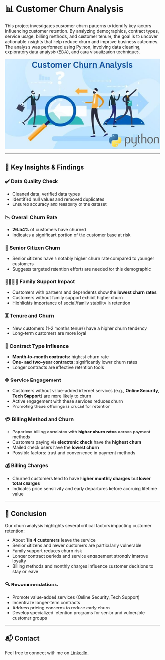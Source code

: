 # 📊 Customer Churn Analysis

This project investigates customer churn patterns to identify key factors influencing customer retention. By analyzing demographics, contract types, service usage, billing methods, and customer tenure, the goal is to uncover actionable insights that help reduce churn and improve business outcomes. The analysis was performed using Python, involving data cleaning, exploratory data analysis (EDA), and data visualization techniques.


<p align="center">
  <img src="./Cca.JPG" alt="Dashboard Screenshot" />
</p>


---


## 🔑 Key Insights & Findings

### ✔️ Data Quality Check  
- Cleaned data, verified data types  
- Identified null values and removed duplicates  
- Ensured accuracy and reliability of the dataset

### 📉 Overall Churn Rate  
- **26.54%** of customers have churned  
- Indicates a significant portion of the customer base at risk

### 👵 Senior Citizen Churn  
- Senior citizens have a notably higher churn rate compared to younger customers  
- Suggests targeted retention efforts are needed for this demographic

### 👨‍👩‍👧‍👦 Family Support Impact  
- Customers with partners and dependents show the **lowest churn rates**  
- Customers without family support exhibit higher churn  
- Highlights importance of social/family stability in retention

### ⏳ Tenure and Churn  
- New customers (1-2 months tenure) have a higher churn tendency  
- Long-term customers are more loyal  

### 📄 Contract Type Influence  
- **Month-to-month contracts:** highest churn rate  
- **One- and two-year contracts:** significantly lower churn rates  
- Longer contracts are effective retention tools

### 🌐 Service Engagement  
- Customers without value-added internet services (e.g., **Online Security**, **Tech Support**) are more likely to churn  
- Active engagement with these services reduces churn  
- Promoting these offerings is crucial for retention

### 💳 Billing Method and Churn  
- Paperless billing correlates with **higher churn rates** across payment methods  
- Customers paying via **electronic check** have the **highest churn**  
- Mailed check users have the **lowest churn**  
- Possible factors: trust and convenience in payment methods

### 💰 Billing Charges  
- Churned customers tend to have **higher monthly charges** but **lower total charges**  
- Indicates price sensitivity and early departures before accruing lifetime value

---

## 📝 Conclusion  
Our churn analysis highlights several critical factors impacting customer retention:

- About **1 in 4 customers** leave the service  
- Senior citizens and newer customers are particularly vulnerable  
- Family support reduces churn risk  
- Longer contract periods and service engagement strongly improve loyalty  
- Billing methods and monthly charges influence customer decisions to stay or leave

### 🔍 Recommendations:  
- Promote value-added services (Online Security, Tech Support)  
- Incentivize longer-term contracts  
- Address pricing concerns to reduce early churn  
- Develop specialized retention programs for senior and vulnerable customer groups

---

## 📬 Contact
Feel free to connect with me on [LinkedIn](https://www.linkedin.com/in/maheen-khalid-38a0591b0/).
